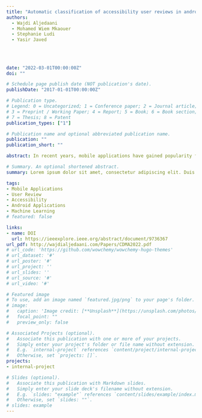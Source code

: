 ```yaml
---
title: "Automatic classification of accessibility user reviews in android apps"
authors:
  - Wajdi Aljedaani
  - Mohamed Wiem Mkaouer
  - Stephanie Ludi
  - Yasir Javed
 
  
  
  
date: "2022-03-01T00:00:00Z"
doi: ""

# Schedule page publish date (NOT publication's date).
publishDate: "2017-01-01T00:00:00Z"

# Publication type.
# Legend: 0 = Uncategorized; 1 = Conference paper; 2 = Journal article;
# 3 = Preprint / Working Paper; 4 = Report; 5 = Book; 6 = Book section;
# 7 = Thesis; 8 = Patent
publication_types: ["1"]

# Publication name and optional abbreviated publication name.
publication: ""
publication_short: ""

abstract: In recent years, mobile applications have gained popularity for providing information, digital services, and content to users including users with disabilities. However, recent studies have shown that even popular mobile apps are facing issues related to accessibility, which hinders their usability experience for people with disabilities. For discovering these issues in the new app releases, developers consider user reviews published on the official app stores. However, it is a challenging and time-consuming task to identify the type of accessibility-related reviews manually. Therefore, in this study, we have used super-vised learning techniques, namely, Extra Tree Classifier (ETC), Random Forest, Support Vector Classification, Decision Tree, K-Nearest Neighbors (KNN), and Logistic Regression for automated classification of 2,663 Android app reviews based on four types of accessibility guidelines, i.e., Principles, Audio.

# Summary. An optional shortened abstract.
summary: Lorem ipsum dolor sit amet, consectetur adipiscing elit. Duis posuere tellus ac convallis placerat. Proin tincidunt magna sed ex sollicitudin condimentum.

tags:
- Mobile Applications
- User Review
- Accessibility
- Android Applications
- Machine Learning
# featured: false

links:
- name: DOI
  url: https://ieeexplore.ieee.org/abstract/document/9736367
url_pdf: http://wajdialjedaani.com/Papers/CDMA2022.pdf
# url_code: 'https://github.com/wowchemy/wowchemy-hugo-themes'
# url_dataset: '#'
# url_poster: '#'
# url_project: ''
# url_slides: ''
# url_source: '#'
# url_video: '#'

# Featured image
# To use, add an image named `featured.jpg/png` to your page's folder. 
# image:
#   caption: 'Image credit: [**Unsplash**](https://unsplash.com/photos/s9CC2SKySJM)'
#   focal_point: ""
#   preview_only: false

# Associated Projects (optional).
#   Associate this publication with one or more of your projects.
#   Simply enter your project's folder or file name without extension.
#   E.g. `internal-project` references `content/project/internal-project/index.md`.
#   Otherwise, set `projects: []`.
projects:
- internal-project

# Slides (optional).
#   Associate this publication with Markdown slides.
#   Simply enter your slide deck's filename without extension.
#   E.g. `slides: "example"` references `content/slides/example/index.md`.
#   Otherwise, set `slides: ""`.
# slides: example
---
```


<!-- {{% callout note %}}
Create your slides in Markdown - click the *Slides* button to check out the example.
{{% /callout %}}

Supplementary notes can be added here, including [code, math, and images](https://wowchemy.com/docs/writing-markdown-latex/). -->

